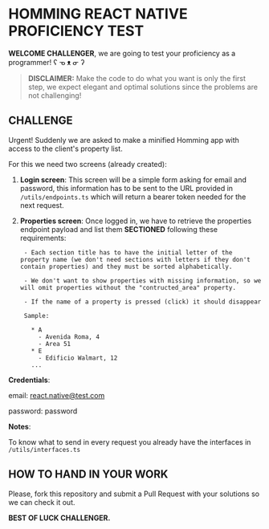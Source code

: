 # HOMMING REACT NATIVE PROFICIENCY TEST

**WELCOME CHALLENGER**, we are going to test your proficiency as a programmer! ʕ ᓀ ᴥ ᓂ ʔ

> **DISCLAIMER:** Make the code to do what you want is only the first step, we expect elegant and optimal solutions since the problems are not challenging!

## CHALLENGE

Urgent! Suddenly we are asked to make a minified Homming app with access to the client's property list.

For this we need two screens (already created):

1.  **Login screen**: This screen will be a simple form asking for email and password, this information has to be sent to the URL provided in `/utils/endpoints.ts` which will return a bearer token needed for the next request.

2.  **Properties screen**: Once logged in, we have to retrieve the properties endpoint payload and list them **SECTIONED** following these requirements:

         - Each section title has to have the initial letter of the property name (we don't need sections with letters if they don't contain properties) and they must be sorted alphabetically.

         - We don't want to show properties with missing information, so we will omit properties without the "contructed_area" property.

         - If the name of a property is pressed (click) it should disappear

         Sample:

           * A
             - Avenida Roma, 4
             - Area 51
           * E
             - Edificio Walmart, 12
           ...

**Credentials**:

email: react.native@test.com

password: password

**Notes**:

To know what to send in every request you already have the interfaces in `/utils/interfaces.ts`

## HOW TO HAND IN YOUR WORK

Please, fork this repository and submit a Pull Request with your solutions so we can check it out.

**BEST OF LUCK CHALLENGER.**

